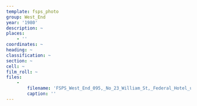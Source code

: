 ```yaml
---
template: fsps_photo
group: West_End
year: '1980'
description: ~
places:
    - ''
coordinates: ~
heading: ~
classification: ~
section: ~
cell: ~
film_roll: ~
files:
    -
        filename: 'FSPS_West_End_095,_No_23_William_St,_Federal_Hotel_upstairs_games_room,_WE-4,_1980.png'
        caption: ''
---
```

